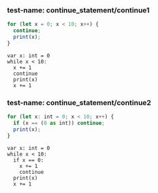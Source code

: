 
### test-name: continue_statement/continue1

```typescript
for (let x = 0; x < 10; x++) {
  continue;
  print(x);
}
```
```gdscript
var x: int = 0
while x < 10:
  x += 1
  continue
  print(x)  
  x += 1
```


### test-name: continue_statement/continue2

```typescript
for (let x: int = 0; x < 10; x++) {
  if (x == (0 as int)) continue;
  print(x);
}
```
```gdscript
var x: int = 0
while x < 10:
  if x == 0:
    x += 1
    continue
  print(x)
  x += 1
```

